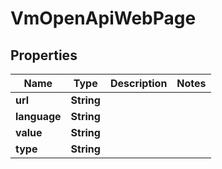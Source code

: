 
# VmOpenApiWebPage

## Properties
Name | Type | Description | Notes
------------ | ------------- | ------------- | -------------
**url** | **String** |  | 
**language** | **String** |  | 
**value** | **String** |  | 
**type** | **String** |  | 



